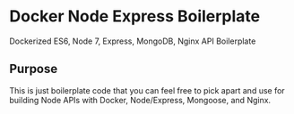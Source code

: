 # Docker Node Express Boilerplate
Dockerized ES6, Node 7, Express, MongoDB, Nginx API Boilerplate

## Purpose

This is just boilerplate code that you can feel free to pick apart and use for building Node APIs with Docker, Node/Express, Mongoose, and Nginx. 